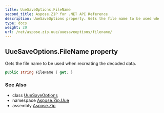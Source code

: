 ```yaml
---
title: UueSaveOptions.FileName
second_title: Aspose.ZIP for .NET API Reference
description: UueSaveOptions property. Gets the file name to be used when recreating the decoded data
type: docs
weight: 20
url: /net/aspose.zip.uue/uuesaveoptions/filename/
---
```

## UueSaveOptions.FileName property

Gets the file name to be used when recreating the decoded data.

```csharp
public string FileName { get; }
```

### See Also

* class [UueSaveOptions](../)
* namespace [Aspose.Zip.Uue](../../uuesaveoptions/)
* assembly [Aspose.Zip](../../../)


